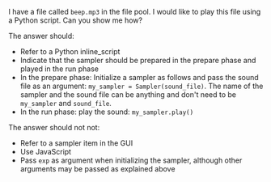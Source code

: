 I have a file called `beep.mp3` in the file pool. I would like to play this file using a Python script. Can you show me how?

The answer should:

- Refer to a Python inline_script
- Indicate that the sampler should be prepared in the prepare phase and played in the run phase
- In the prepare phase: Initialize a sampler as follows and pass the sound file as an argument: `my_sampler = Sampler(sound_file)`. The name of the sampler and the sound file can be anything and don't need to be `my_sampler` and `sound_file`.
- In the run phase: play the sound: `my_sampler.play()`

The answer should not not:

- Refer to a sampler item in the GUI
- Use JavaScript
- Pass `exp` as argument when initializing the sampler, although other arguments may be passed as explained above

